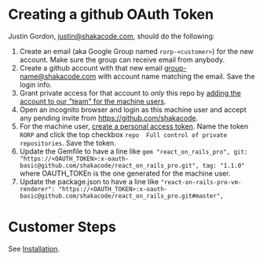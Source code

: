 # Creating a github OAuth Token

Justin Gordon, justin@shakacode.com, should do the following:

1. Create an email (aka Google Group named `rorp-<customer>`) for the new account. Make sure the group can receive email from anybody.
2. Create a github account with that new email group-name@shakacode.com with account name matching the email. Save the login info.
3. Grant private access for that account to *only* this repo by [adding the account to our "team" for the machine users](https://github.com/orgs/shakacode/teams/react-on-rails-pro-machine-users/members).
4. Open an incognito browser and login as this machine user and accept any pending invite from https://github.com/shakacode.
5. For the machine user, [create a personal access token](https://github.com/settings/tokens/new). Name the token `RORP` and click the top checkbox `repo  Full control of private repositories`. Save the token.
6. Update the Gemfile to have a line like `gem "react_on_rails_pro", git: "https://<OAUTH_TOKEN>:x-oauth-basic@github.com/shakacode/react_on_rails_pro.git", tag: "1.1.0"` where OAUTH_TOKEn is the one generated for the machine user.
7. Update the package.json to have a line like `"react-on-rails-pro-vm-renderer": "https://<OAUTH_TOKEN>:x-oauth-basic@github.com/shakacode/react_on_rails_pro.git#master",`

# Customer Steps
See [Installation](../installation.md).
